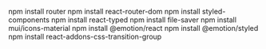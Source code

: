 npm install router 
npm install react-router-dom
npm install styled-components
npm install react-typed
npm install file-saver
npm install mui/icons-material
npm install @emotion/react
npm install @emotion/styled
npm install react-addons-css-transition-group